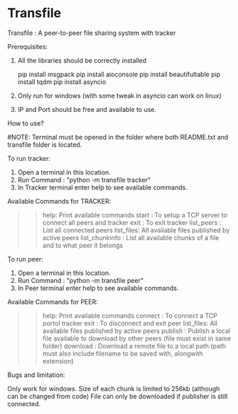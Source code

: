 # Transfile
 Transfile : A peer-to-peer file sharing system with tracker </br>
 

Prerequisites:

1) All the libraries should be correctly installed

	pip install msgpack
	pip install aioconsole
	pip install beautifultable
	pip install tqdm
	pip install asyncio

2) Only run for windows (with some tweak in asyncio can work on linux)

3) IP and Port should be free and available to use.


How to use?

#NOTE: Terminal must be opened in the folder where both README.txt and transfile folder is located.

To run tracker:

1) Open a terminal in this location.
2) Run Command : "python -m transfile tracker"
3) In Tracker terminal enter help to see available commands.


Available Commands for TRACKER:

>> help: Print available commands
>> start <host IP> <port> : To setup a TCP server to connect all peers and tracker
>> exit : To exit tracker
>> list_peers : List all connected peers
>> list_files: All available files published by active peers
>> list_chunkinfo : List all available chunks of a file and to what peer it belongs 


To run peer:

1) Open a terminal in this location.
2) Run Command : "python -m transfile peer"
3) In Peer terminal enter help to see available commands.


Available Commands for PEER:

>> help: Print available commands
>> connect <host IP> <port> : To connect a TCP portol tracker
>> exit : To disconnect and exit peer
>> list_files: All available files published by active peers
>> publish <filename> : Publish a local file available to download by other peers (file must exist in same folder)
>> download <filename> <location> : Download a remote file to a local path (path must also include filename to be saved with, alongwith extension)
  

Bugs and limitation:

Only work for windows.
Size of each chunk is limited to 256kb (although can be changed from code)
File can only be downloaded if publisher is still connected.
